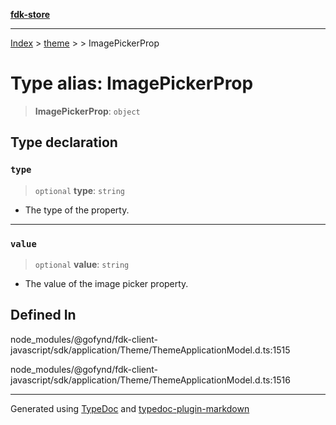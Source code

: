 [**fdk-store**](../../../README.md)
***

[Index](../../../API.md) > [theme](../../README.md) > [<internal>](../README.md) > ImagePickerProp

# Type alias: ImagePickerProp

> **ImagePickerProp**: `object`

## Type declaration

### `type`

> `optional` **type**: `string`

- The type of the property.

***

### `value`

> `optional` **value**: `string`

- The value of the image picker property.

## Defined In

node\_modules/@gofynd/fdk-client-javascript/sdk/application/Theme/ThemeApplicationModel.d.ts:1515

node\_modules/@gofynd/fdk-client-javascript/sdk/application/Theme/ThemeApplicationModel.d.ts:1516

***
Generated using [TypeDoc](https://typedoc.org/) and [typedoc-plugin-markdown](https://www.npmjs.com/package/typedoc-plugin-markdown)
